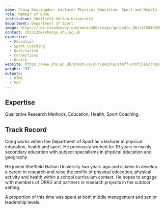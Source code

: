 ```yaml
---
name: Craig Haslingden- Lecturer Physical Education, Sport and Health
role: Member of ORRG
institution: Sheffield Hallam University
department: Department of Sport
image: https://res.cloudinary.com/mexico86/image/upload/a_90/v1580489295/Mug%20Shots/Craig_Haslingden_dvvgyo.jpg
contact: ch2312@exchange.shu.ac.uk
expertise:
  - Education
  - Sport Coaching
  - Qualitative
  - Connections
  - Health
website: https://www.shu.ac.uk/about-us/our-people/staff-profiles/craig-haslingden
weight: "33"
outputs:
  - HTML
  - VCF
---
```


## Expertise

Qualitative Research Methods, Education, Health, Sport Coaching.

## Track Record

Craig works within the Department of Sport as a lecturer in physical education, health and sport. He previously worked for 19 years in mainly secondary education with subject specialisms in physical education and geography. 

He joined Sheffield Hallam University two years ago and is keen to develop a career in research and raise the profile of physical education, physical activity and health within a school curriculum context. He hopes to engage with members of ORRG and partners in research projects in the outdoor setting.

A proportion of this time was spent at both middle management and senior leadership levels.